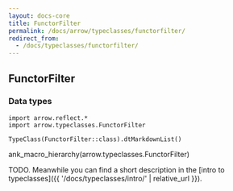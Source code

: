 ```yaml
---
layout: docs-core
title: FunctorFilter
permalink: /docs/arrow/typeclasses/functorfilter/
redirect_from:
  - /docs/typeclasses/functorfilter/
---
```


## FunctorFilter




### Data types

```kotlin:ank:replace
import arrow.reflect.*
import arrow.typeclasses.FunctorFilter

TypeClass(FunctorFilter::class).dtMarkdownList()
```

ank_macro_hierarchy(arrow.typeclasses.FunctorFilter)

TODO. Meanwhile you can find a short description in the [intro to typeclasses]({{ '/docs/typeclasses/intro/' | relative_url }}).
